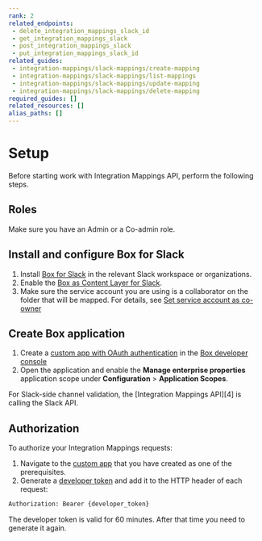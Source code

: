 ```yaml
---
rank: 2
related_endpoints:
 - delete_integration_mappings_slack_id
 - get_integration_mappings_slack
 - post_integration_mappings_slack
 - put_integration_mappings_slack_id
related_guides:
 - integration-mappings/slack-mappings/create-mapping
 - integration-mappings/slack-mappings/list-mappings
 - integration-mappings/slack-mappings/update-mapping
 - integration-mappings/slack-mappings/delete-mapping
required_guides: []
related_resources: []
alias_paths: []
---
```

# Setup

Before starting work with Integration Mappings API, perform
the following steps.

## Roles

Make sure you have an Admin or a Co-admin role.

## Install and configure Box for Slack

1. Install [Box for Slack][1] in the relevant Slack workspace or
organizations.
2. Enable the [Box as Content Layer for Slack][2].
3. Make sure the service account you are using is
a collaborator on the folder that will be mapped.
For details, see [Set service account as co-owner][3]

## Create Box application

1. Create a [custom app with OAuth authentication][4]
in the [Box developer console][5]
2. Open the application and
enable the **Manage enterprise properties** application
scope under **Configuration** > **Application Scopes**. 

<Message info>
 For Slack-side channel validation, the [Integration Mappings API][4]
 is calling the Slack API.
</Message>

## Authorization

To authorize your Integration Mappings requests:

1. Navigate to the [custom app][6] that you
have created as one of the prerequisites.
2. Generate a [developer token][7] and add it to
the HTTP header of each request: 

```bash
Authorization: Bearer {developer_token}
```

<Message info>
 The developer token is valid for 60 minutes. After that time you need
 to generate it again.
</Message>

[1]: https://support.box.com/hc/en-us/articles/360044195313-Installing-and-Using-the-Box-for-Slack-Integration
[2]: r://get-integration-mappings-slack
[3]: g://integration-mappings/slack-mappings/create-mappings#set-service-account-as-co-owner
[4]: g://authentication/oauth2/oauth2-setup
[5]: https://app.box.com/developers/console
[6]: g://applications/custom-apps
[7]: g://authentication/tokens/developer-tokens